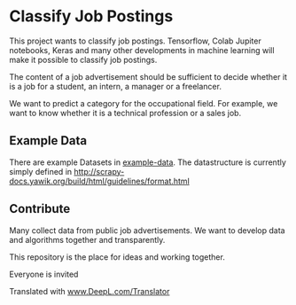 # Classify Job Postings

This project wants to classify job postings. Tensorflow, Colab Jupiter notebooks, Keras and many other developments in machine learning will make it possible to classify job postings.

The content of a job advertisement should be sufficient to decide whether it is a job for a student, an intern, a manager or a freelancer.

We want to predict a category for the occupational field. For example, we want to know whether it is a technical profession or a sales job. 

## Example Data

There are example Datasets in [example-data](example-data/). The datastructure is currently simply defined in http://scrapy-docs.yawik.org/build/html/guidelines/format.html

## Contribute

Many collect data from public job advertisements. We want to develop data and algorithms together and transparently.

This repository is the place for ideas and working together.

Everyone is invited

Translated with www.DeepL.com/Translator
